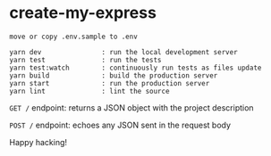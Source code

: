 # create-my-express

```
move or copy .env.sample to .env

yarn dev               : run the local development server
yarn test              : run the tests
yarn test:watch        : continuously run tests as files update
yarn build             : build the production server
yarn start             : run the production server
yarn lint              : lint the source
```

`GET /` endpoint: returns a JSON object with the project description

`POST /` endpoint: echoes any JSON sent in the request body

Happy hacking!